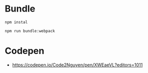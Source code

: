 # Bundle

```
npm instal

npm run bundle:webpack

```

# Codepen

- https://codepen.io/Code2Nguyen/pen/XWEaeVL?editors=1011
